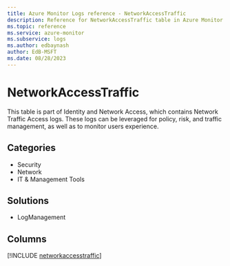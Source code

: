 ```yaml
---
title: Azure Monitor Logs reference - NetworkAccessTraffic
description: Reference for NetworkAccessTraffic table in Azure Monitor Logs.
ms.topic: reference
ms.service: azure-monitor
ms.subservice: logs
ms.author: edbaynash
author: EdB-MSFT
ms.date: 08/28/2023
---
```


# NetworkAccessTraffic

This table is part of Identity and Network Access, which contains Network Traffic Access logs. These logs can be leveraged for policy, risk, and traffic management, as well as to monitor users experience.

## Categories

- Security
- Network
- IT & Management Tools
## Solutions

- LogManagement

            


## Columns
  
[!INCLUDE [networkaccesstraffic](../includes/networkaccesstraffic-include.md)]
